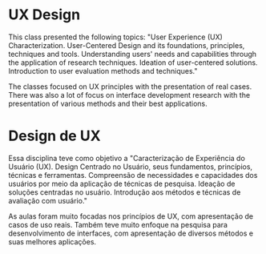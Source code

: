 # UX Design

This class presented the following topics: "User Experience (UX) Characterization. User-Centered Design and its foundations, principles, techniques and tools. Understanding users' needs and capabilities through the application of research techniques. Ideation of user-centered solutions. Introduction to user evaluation methods and techniques."

The classes focused on UX principles with the presentation of real cases. There was also a lot of focus on interface development research with the presentation of various methods and their best applications.

#


# Design de UX

Essa disciplina teve como objetivo a "Caracterização de Experiência do Usuário (UX). Design Centrado no Usuário, seus fundamentos, princípios, técnicas e ferramentas. Compreensão de necessidades e capacidades dos usuários por meio da aplicação de técnicas de pesquisa. Ideação de soluções centradas no usuário. Introdução aos métodos e técnicas de avaliação com usuário."

As aulas foram muito focadas nos princípios de UX, com apresentação de casos de uso reais. Também teve muito enfoque na pesquisa para desenvolvimento de interfaces, com apresentação de diversos métodos e suas melhores aplicações.
